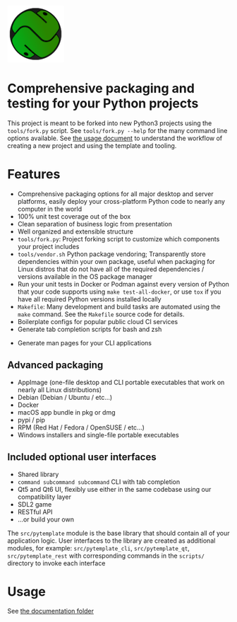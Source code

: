 ![](/files/icons/pytemplate.png)
# Comprehensive packaging and testing for your Python projects

This project is meant to be forked into new Python3 projects using the
`tools/fork.py` script.  See `tools/fork.py --help` for the many command line
options available.  See [the usage document](/doc/usage.md) to understand the
workflow of creating a new project and using the template and tooling.

# Features
- Comprehensive packaging options for all major desktop and server platforms,
  easily deploy your cross-platform Python code to nearly any computer in the
  world
- 100% unit test coverage out of the box
- Clean separation of business logic from presentation
- Well organized and extensible structure
- `tools/fork.py`: Project forking script to customize which components
  your project includes
- `tools/vendor.sh` Python package vendoring; Transparently store
  dependencies within your own package, useful when packaging for Linux
  distros that do not have all of the required dependencies / versions
  available in the OS package manager
- Run your unit tests in Docker or Podman against every version of Python that
  your code supports using `make test-all-docker`, or use `tox` if you have
  all required Python versions installed locally
- `Makefile`: Many development and build tasks are automated using the `make`
  command.  See the `Makefile` source code for details.
- Boilerplate configs for popular public cloud CI services
- Generate tab completion scripts for bash and zsh
+ Generate man pages for your CLI applications

## Advanced packaging
- AppImage (one-file desktop and CLI portable executables that work on nearly
  all Linux distributions)
- Debian (Debian / Ubuntu / etc...)
- Docker
- macOS app bundle in pkg or dmg
- pypi / pip
- RPM (Red Hat / Fedora / OpenSUSE / etc...)
- Windows installers and single-file portable executables

## Included optional user interfaces
- Shared library
- `command subcommand subcommand` CLI with tab completion
- Qt5 and Qt6 UI, flexibly use either in the same codebase using our
  compatibility layer
- SDL2 game
- RESTful API
- ...or build your own

The `src/pytemplate` module is the base library that should contain all of your
application logic.  User interfaces to the library are created as additional
modules, for example: `src/pytemplate_cli`, `src/pytemplate_qt`,
`src/pytemplate_rest` with corresponding commands in the `scripts/` directory
to invoke each interface

# Usage
See [the documentation folder](doc/)

